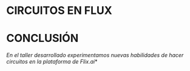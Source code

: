 # CIRCUITOS EN FLUX
# CONCLUSIÓN 
*En el taller desarrollado experimentamos nuevas habilidades de hacer circuitos en la plataforma de Flix.ai**
